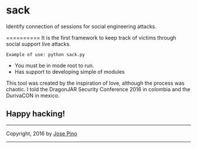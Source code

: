 sack
==========

Identify connection of sessions for social engineering attacks.

==========
It is the first framework to keep track of victims through social support live attacks.

```
Example of use: python sack.py
```
* You must be in mode root to run.
* Has support to developing simple of modules

This tool was created by the inspiration of love, although the process was chaotic. I told the DragonJAR Security Conference 2016 in colombia and the DurivaCON in mexico.

## Happy hacking!

-------------

Copyright, 2016 by [Jose Pino](http://twitter.com/jofpin)

-------------
